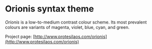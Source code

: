 # Orionis syntax theme

*Orionis* is a low-to-medium contrast colour scheme. Its most prevalent colours are variants of magenta, violet, blue, cyan, and green.

Project page: [http://www.protesilaos.com/orionis](http://www.protesilaos.com/orionis)
